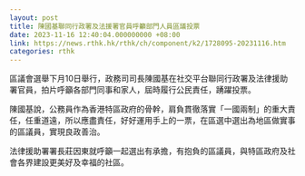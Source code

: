 ```yaml
---
layout: post
title: 陳國基聯同行政署及法援署官員呼籲部門人員區議投票
date: 2023-11-16 12:40:04.000000000 +08:00
link: https://news.rthk.hk/rthk/ch/component/k2/1728095-20231116.htm
categories: rthk
---
```


區議會選舉下月10日舉行，政務司司長陳國基在社交平台聯同行政署及法律援助署官員，拍片呼籲各部門同事和家人，屆時履行公民責任，踴躍投票。

陳國基說，公務員作為香港特區政府的骨幹，肩負貫徹落實「一國兩制」的重大責任，任重道遠，所以應盡責任，好好運用手上的一票，在區選中選出為地區做實事的區議員，實現良政善治。

法律援助署署長莊因東就呼籲一起選出有承擔，有抱負的區議員，與特區政府及社會各界建設更美好及幸福的社區。
